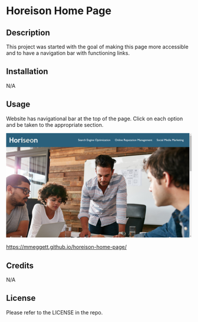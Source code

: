 # Horeison Home Page

## Description

This project was started with the goal of making this page more accessible and to have a navigation bar with functioning links.

## Installation

N/A

## Usage

Website has navigational bar at the top of the page. Click on each option and be taken to the appropriate section.

![Screenshot](assets/images/screenshot.png)

https://mmeggett.github.io/horeison-home-page/

## Credits

N/A

## License

Please refer to the LICENSE in the repo.

